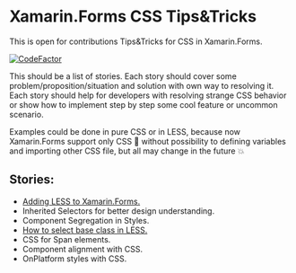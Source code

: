 # Xamarin.Forms CSS Tips&Tricks
This is open for contributions Tips&amp;Tricks for CSS in Xamarin.Forms.

[![CodeFactor](https://www.codefactor.io/repository/github/bbenetskyy/xamarin-forms-css-tips-and-tricks/badge)](https://www.codefactor.io/repository/github/bbenetskyy/xamarin-forms-css-tips-and-tricks)

This should be a list of stories. Each story should cover some problem/proposition/situation and solution with own way to resolving it. Each story should help for developers with resolving strange CSS behavior or show how to implement step by step some cool feature or uncommon scenario. 

Examples could be done in pure CSS or in LESS, because now Xamarin.Forms support only CSS 🐛 without possibility to defining variables and importing other CSS file, but all may change in the future 💥

## Stories:

* [Adding LESS to Xamarin.Forms.](https://github.com/bbenetskyy/Xamarin-Forms-CSS-Tips-And-Tricks/blob/master/Adding%20Less%20to%20Xamarin.md)
* Inherited Selectors for better design understanding.
* Component Segregation in Styles.
* [How to select base class in LESS.](https://github.com/bbenetskyy/Xamarin-Forms-CSS-Tips-And-Tricks/blob/master/How%20to%20select%20base%20class%20in%20LESS.md)
* CSS for Span elements.
* Component alignment with CSS.
* OnPlatform styles with CSS.
